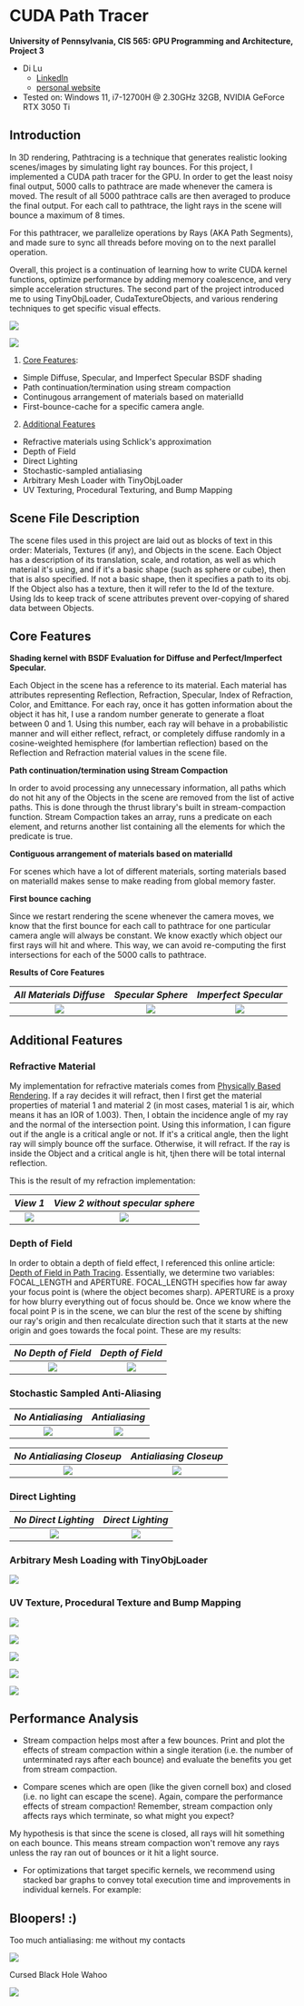 CUDA Path Tracer
================

**University of Pennsylvania, CIS 565: GPU Programming and Architecture, Project 3**

* Di Lu
  * [LinkedIn](https://www.linkedin.com/in/di-lu-0503251a2/)
  * [personal website](https://www.dluisnothere.com/)
* Tested on: Windows 11, i7-12700H @ 2.30GHz 32GB, NVIDIA GeForce RTX 3050 Ti

## Introduction

In 3D rendering, Pathtracing is a technique that generates realistic looking scenes/images by simulating light ray bounces. For this project, I implemented a CUDA path tracer for the GPU. In order to get the least noisy final output, 5000 calls to pathtrace are made whenever the camera is moved. The result of all 5000 pathtrace calls are then averaged to produce the final output. For each call to pathtrace, the light rays in the scene will bounce a maximum of 8 times.

For this pathtracer, we parallelize operations by Rays (AKA Path Segments), and made sure to sync all threads before moving on to the next parallel operation.

Overall, this project is a continuation of learning how to write CUDA kernel functions, optimize performance by adding memory coalescence, and very simple acceleration structures. The second part of the project introduced me to using TinyObjLoader, CudaTextureObjects, and various rendering techniques to get specific visual effects.

![](img/main.png)

![](img/mainAntialiasing.png)

1. [Core Features](https://github.com/dluisnothere/Project3-CUDA-Path-Tracer#core-features): 
*  Simple Diffuse, Specular, and Imperfect Specular BSDF shading
*  Path continuation/termination using stream compaction
*  Continugous arrangement of materials based on materialId
*  First-bounce-cache for a specific camera angle.

2. [Additional Features](https://github.com/dluisnothere/Project3-CUDA-Path-Tracer#additional-features)
*  Refractive materials using Schlick's approximation
*  Depth of Field
*  Direct Lighting
*  Stochastic-sampled antialiasing
*  Arbitrary Mesh Loader with TinyObjLoader
*  UV Texturing, Procedural Texturing, and Bump Mapping

## Scene File Description

The scene files used in this project are laid out as blocks of text in this order: Materials, Textures (if any), and Objects in the scene. Each Object has a description of its translation, scale, and rotation, as well as which material it's using, and if it's a basic shape (such as sphere or cube), then that is also specified. If not a basic shape, then it specifies a path to its obj. If the Object also has a texture, then it will refer to the Id of the texture. Using Ids to keep track of scene attributes prevent over-copying of shared data between Objects.

## Core Features
**Shading kernel with BSDF Evaluation for Diffuse and Perfect/Imperfect Specular.**

Each Object in the scene has a reference to its material. Each material has attributes representing Reflection, Refraction, Specular, Index of Refraction, Color, and Emittance. For each ray, once it has gotten information about the object it has hit, I use a random number generate to generate a float between 0 and 1. Using this number, each ray will behave in a probabilistic manner and will either reflect, refract, or completely diffuse randomly in a cosine-weighted hemisphere (for lambertian reflection) based on the Reflection and Refraction material values in the scene file. 

**Path continuation/termination using Stream Compaction**

In order to avoid processing any unnecessary information, all paths which do not hit any of the Objects in the scene are removed from the list of active paths. This is done through the thrust library's built in stream-compaction function. Stream Compaction takes an array, runs a predicate on each element, and returns another list containing all the elements for which the predicate is true. 

**Contiguous arrangement of materials based on materialId**

For scenes which have a lot of different materials, sorting materials based on materialId makes sense to make reading from global memory faster.

**First bounce caching**

Since we restart rendering the scene whenever the camera moves, we know that the first bounce for each call to pathtrace for one particular camera angle will always be constant. We know exactly which object our first rays will hit and where. This way, we can avoid re-computing the first intersections for each of the 5000 calls to pathtrace. 

**Results of Core Features**

_All Materials Diffuse_            |  _Specular Sphere_ | _Imperfect Specular_
:-------------------------:|:-------------------------:|:--------------------:
![](img/part1Final.png) |  ![](img/part1FinalSpecular.png) | ![](img/imperfectSpecular.png)

## Additional Features
### Refractive Material

My implementation for refractive materials comes from [Physically Based Rendering](https://www.pbr-book.org/). If a ray decides it will refract, then I first get the material properties of material 1 and material 2 (in most cases, material 1 is air, which means it has an IOR of 1.003). Then, I obtain the incidence angle of my ray and the normal of the intersection point. Using this information, I can figure out if the angle is a critical angle or not. If it's a critical angle, then the light ray will simply bounce off the surface. Otherwise, it will refract. If the ray is inside the Object and a critical angle is hit, tjhen there will be total internal reflection.

This is the result of my refraction implementation:

_View 1_            |  _View 2 without specular sphere_ 
:-------------------------:|:-------------------------:
![](img/Refractive.png) |  ![](img/cornell.2022-09-28_22-10-45z.5000samp.png)

### Depth of Field

In order to obtain a depth of field effect, I referenced this online article: [Depth of Field in Path Tracing](https://medium.com/@elope139/depth-of-field-in-path-tracing-e61180417027#:~:text=Implementing%20depth%20of%20field%20in,out%20of%20focus%20will%20appear). Essentially, we determine two variables: FOCAL_LENGTH and APERTURE. FOCAL_LENGTH specifies how far away your focus point is (where the object becomes sharp). APERTURE is a proxy for how blurry everything out of focus should be. Once we know where the focal point P is in the scene, we can blur the rest of the scene by shifting our ray's origin and then recalculate direction such that it starts at the new origin and goes towards the focal point. These are my results:

_No Depth of Field_            |  _Depth of Field_ 
:-------------------------:|:-------------------------:
![](img/noDepthOfField.png) |  ![](img/depthFieldFinal.png)

### Stochastic Sampled Anti-Aliasing

_No Antialiasing_            |  _Antialiasing_ 
:-------------------------:|:-------------------------:
![](img/noAntialiasing.png) |  ![](img/antialiasing5000samp.png)

_No Antialiasing Closeup_            |  _Antialiasing Closeup_ 
:-------------------------:|:-------------------------:
![](img/noAntialiasing.png) |  ![](img/antialiasing5000samp.png)

### Direct Lighting

_No Direct Lighting_            |  _Direct Lighting_ 
:-------------------------:|:-------------------------:
![](img/NoDirectLighting.png) |  ![](img/DirectLighting.png)

### Arbitrary Mesh Loading with TinyObjLoader

![](img/refractiveKitty.png)

### UV Texture, Procedural Texture and Bump Mapping

![](img/completeMario2.png)

![](img/myLink.png)

![](img/nobump.png)

![](img/yesBumpmap.png)

![](img/procedural.png)

## Performance Analysis

- Stream compaction helps most after a few bounces. Print and plot the effects of stream compaction within a single iteration (i.e. the number of unterminated rays after each bounce) and evaluate the benefits you get from stream compaction.

- Compare scenes which are open (like the given cornell box) and closed (i.e. no light can escape the scene). Again, compare the performance effects of stream compaction! Remember, stream compaction only affects rays which terminate, so what might you expect?

My hypothesis is that since the scene is closed, all rays will hit something on each bounce. This means stream compaction won't remove any rays unless the ray ran out of bounces or it hit a light source.

- For optimizations that target specific kernels, we recommend using stacked bar graphs to convey total execution time and improvements in individual kernels. For example:

## Bloopers! :)

Too much antialiasing: me without my contacts

![](img/antialiasing1.png)

Cursed Black Hole Wahoo

![](img/wtfWahoo.png)
